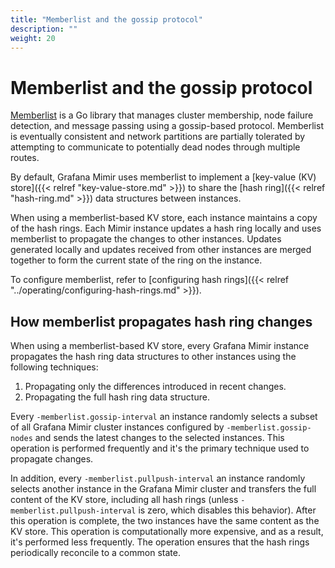 ```yaml
---
title: "Memberlist and the gossip protocol"
description: ""
weight: 20
---
```


# Memberlist and the gossip protocol

[Memberlist](https://github.com/hashicorp/memberlist) is a Go library that manages cluster membership, node failure detection, and message passing using a gossip-based protocol.
Memberlist is eventually consistent and network partitions are partially tolerated by attempting to communicate to potentially dead nodes through multiple routes.

By default, Grafana Mimir uses memberlist to implement a [key-value (KV) store]({{< relref "key-value-store.md" >}}) to share the [hash ring]({{< relref "hash-ring.md" >}}) data structures between instances.

When using a memberlist-based KV store, each instance maintains a copy of the hash rings.
Each Mimir instance updates a hash ring locally and uses memberlist to propagate the changes to other instances.
Updates generated locally and updates received from other instances are merged together to form the current state of the ring on the instance.

To configure memberlist, refer to [configuring hash rings]({{< relref "../operating/configuring-hash-rings.md" >}}).

## How memberlist propagates hash ring changes

When using a memberlist-based KV store, every Grafana Mimir instance propagates the hash ring data structures to other instances using the following techniques:

1. Propagating only the differences introduced in recent changes.
1. Propagating the full hash ring data structure.

Every `-memberlist.gossip-interval` an instance randomly selects a subset of all Grafana Mimir cluster instances configured by `-memberlist.gossip-nodes` and sends the latest changes to the selected instances.
This operation is performed frequently and it's the primary technique used to propagate changes.

In addition, every `-memberlist.pullpush-interval` an instance randomly selects another instance in the Grafana Mimir cluster and transfers the full content of the KV store, including all hash rings (unless `-memberlist.pullpush-interval` is zero, which disables this behavior).
After this operation is complete, the two instances have the same content as the KV store.
This operation is computationally more expensive, and as a result, it's performed less frequently. The operation ensures that the hash rings periodically reconcile to a common state.
